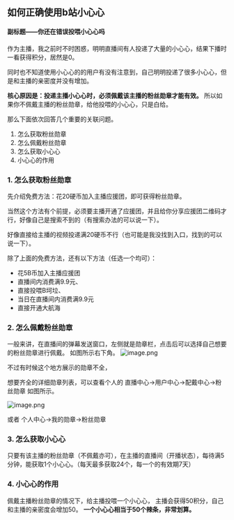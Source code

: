 ## 如何正确使用b站小心心
#### 副标题——你还在错误投喂小心心吗

作为主播，我之前时不时困惑，明明直播间有人投递了大量的小心心，结果下播时一看获得积分，居然是0。

同时也不知道使用小心心的的用户有没有注意到，自己明明投递了很多小心心，但是和主播的亲密度并没有增加。


**核心原因是：投递主播小心心时，必须佩戴该主播的粉丝勋章才能有效。**
所以如果你不佩戴主播的粉丝勋章，给他投喂的小心心，只是白给。

那么下面依次回答几个重要的关联问题。
1. 怎么获取粉丝勋章
2. 怎么佩戴粉丝勋章
3. 怎么获取小心心
4. 小心心的作用

### 1. 怎么获取粉丝勋章
先介绍免费方法：花20硬币加入主播应援团，即可获得粉丝勋章。

当然这个方法有个前提，必须要主播开通了应援团，并且给你分享应援团二维码才行，好像自己是搜索不到的（有搜索办法的可以说一下）。

好像直接给主播的视频投递满20硬币不行（也可能是我没找到入口，找到的可以说一下）。

除了上面的免费方法，还有以下方法（任选一个均可）：
- 花5B币加入主播应援团
- 直播间内消费满9.9元、
- 直接投喂B坷垃、
- 当日在直播间内消费满9.9元
- 直接开通大航海


### 2. 怎么佩戴粉丝勋章
一般来讲，在直播间的弹幕发送窗口，左侧就是勋章栏，点击后可以选择自己想要的粉丝勋章进行佩戴。
如图所示右下角。
![image.png](https://upload-images.jianshu.io/upload_images/17322436-f2a89186b618b2f0.png?imageMogr2/auto-orient/strip%7CimageView2/2/w/1240)

不过有时候这个地方展示的勋章不全，

想要齐全的详细勋章列表，可以查看个人的
直播中心->用户中心->配戴中心->粉丝勋章
如图所示。

![image.png](https://upload-images.jianshu.io/upload_images/17322436-bd17c91580a1b6cb.png?imageMogr2/auto-orient/strip%7CimageView2/2/w/1240)

或者
个人中心->我的勋章->粉丝勋章


### 3. 怎么获取小心心
只要有该主播的粉丝勋章（不佩戴亦可），在主播的直播间（开播状态），每待满5分钟，能获取1个小心心。（每天最多获取24个，每一个的有效期7天）


### 4. 小心心的作用
佩戴主播粉丝勋章的情况下，给主播投喂一个小心心，
主播会获得50积分，自己和主播的亲密度会增加50。
**一个小心心相当于50个辣条，非常划算。**